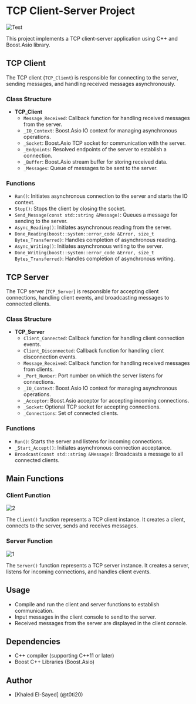 # TCP Client-Server Project

![Test](https://github.com/t0ti20/CPP_Application/assets/61616031/5e793ba7-014b-4295-a9e0-fe76578b0e81)

This project implements a TCP client-server application using C++ and Boost.Asio library.

## TCP Client

The TCP client (`TCP_Client`) is responsible for connecting to the server, sending messages, and handling received messages asynchronously.

### Class Structure

- **TCP_Client**
  - `Message_Received`: Callback function for handling received messages from the server.
  - `_IO_Context`: Boost.Asio IO context for managing asynchronous operations.
  - `_Socket`: Boost.Asio TCP socket for communication with the server.
  - `_Endpoints`: Resolved endpoints of the server to establish a connection.
  - `_Buffer`: Boost.Asio stream buffer for storing received data.
  - `_Messages`: Queue of messages to be sent to the server.

### Functions

- `Run()`: Initiates asynchronous connection to the server and starts the IO context.
- `Stop()`: Stops the client by closing the socket.
- `Send_Message(const std::string &Message)`: Queues a message for sending to the server.
- `Async_Reading()`: Initiates asynchronous reading from the server.
- `Done_Reading(boost::system::error_code &Error, size_t Bytes_Transferred)`: Handles completion of asynchronous reading.
- `Async_Writing()`: Initiates asynchronous writing to the server.
- `Done_Writing(boost::system::error_code &Error, size_t Bytes_Transferred)`: Handles completion of asynchronous writing.

## TCP Server

The TCP server (`TCP_Server`) is responsible for accepting client connections, handling client events, and broadcasting messages to connected clients.

### Class Structure

- **TCP_Server**
  - `Client_Connected`: Callback function for handling client connection events.
  - `Client_Disconnected`: Callback function for handling client disconnection events.
  - `Message_Received`: Callback function for handling received messages from clients.
  - `_Port_Number`: Port number on which the server listens for connections.
  - `_IO_Context`: Boost.Asio IO context for managing asynchronous operations.
  - `_Acceptor`: Boost.Asio acceptor for accepting incoming connections.
  - `_Socket`: Optional TCP socket for accepting connections.
  - `_Connections`: Set of connected clients.

### Functions

- `Run()`: Starts the server and listens for incoming connections.
- `_Start_Accept()`: Initiates asynchronous connection acceptance.
- `Broadcast(const std::string &Message)`: Broadcasts a message to all connected clients.

## Main Functions

### Client Function

![2](https://github.com/t0ti20/CPP_Application/assets/61616031/a0ee1f2e-52ec-4898-bc7a-f2532450fc9a)

The `Client()` function represents a TCP client instance. It creates a client, connects to the server, sends and receives messages.

### Server Function

![1](https://github.com/t0ti20/CPP_Application/assets/61616031/f59f2870-9ce4-4203-b00e-798c3711a08c)

The `Server()` function represents a TCP server instance. It creates a server, listens for incoming connections, and handles client events.

## Usage

- Compile and run the client and server functions to establish communication.
- Input messages in the client console to send to the server.
- Received messages from the server are displayed in the client console.
## Dependencies

- C++ compiler (supporting C++11 or later)
- Boost C++ Libraries (Boost.Asio)

## Author

- [Khaled El-Sayed] (@t0ti20)
